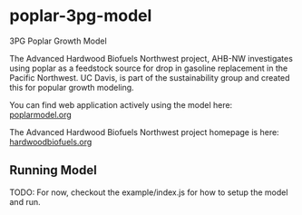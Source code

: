 # poplar-3pg-model
3PG Poplar Growth Model

The Advanced Hardwood Biofuels Northwest project, AHB-NW investigates using poplar as a feedstock source for drop in gasoline replacement in the Pacific Northwest. UC Davis, is part of the sustainability group and created this for popular growth modeling.

You can find web application actively using the model here: [poplarmodel.org](http://poplarmodel.org)

The Advanced Hardwood Biofuels Northwest project homepage is here: [hardwoodbiofuels.org](http://hardwoodbiofuels.org/)


## Running Model

TODO: For now, checkout the example/index.js for how to setup the model and run.
